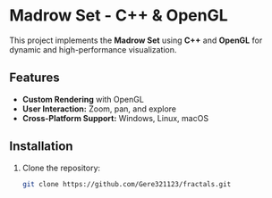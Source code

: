 # Madrow Set - C++ & OpenGL

This project implements the **Madrow Set** using **C++** and **OpenGL** for dynamic and high-performance visualization.

## Features

- **Custom Rendering** with OpenGL
- **User Interaction:** Zoom, pan, and explore
- **Cross-Platform Support:** Windows, Linux, macOS

## Installation

1. Clone the repository:
   ```bash
   git clone https://github.com/Gere321123/fractals.git
